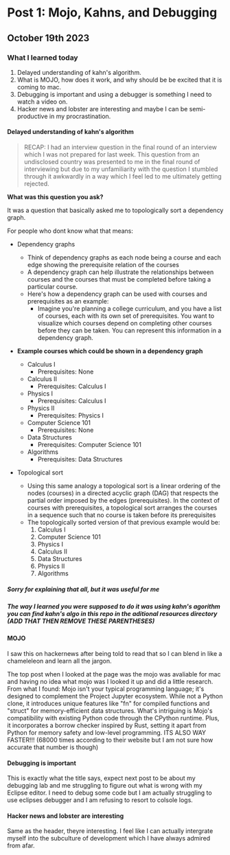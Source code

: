# Post 1: Mojo, Kahns, and Debugging

## October 19th 2023

### What I learned today

1. Delayed understanding of kahn's algorithm.
2. What is MOJO, how does it work, and why should be be excited that it is coming to mac.
3. Debugging is important and using a debugger is something I need to watch a video on.
4. Hacker news and lobster are interesting and maybe I can be semi-productive in my procrastination.

#### Delayed understanding of kahn's algorithm

> RECAP: I had an interview question in the final round of an interview which I was not prepared for last week.
> This question from an undisclosed country was presented to me in the final round of interviewing but due to my unfamiliarity with the question I stumbled through it awkwardly in a way which I feel led to me ultimately getting rejected.

**What was this question you ask?**

It was a question that basically asked me to topologically sort a dependency graph.

For people who dont know what that means:

* Dependency graphs
  * Think of dependency graphs as each node being a course and each edge showing the prerequisite relation of the courses
  * A dependency graph can help illustrate the relationships between courses and the courses that must be completed before taking a particular course.
  * Here's how a dependency graph can be used with courses and prerequisites as an example:
    * Imagine you're planning a college curriculum, and you have a list of courses, each with its own set of prerequisites. You want to visualize which courses depend on completing other courses before they can be taken. You can represent this information in a dependency graph.

* **Example courses which could be shown in a dependency graph**

  * Calculus I
    * Prerequisites: None
  * Calculus II
    * Prerequisites: Calculus I
  * Physics I
    * Prerequisites: Calculus I
  * Physics II
    * Prerequisites: Physics I
  * Computer Science 101
    * Prerequisites: None
  * Data Structures
    * Prerequisites: Computer Science 101
  * Algorithms
    * Prerequisites: Data Structures

* Topological sort
  * Using this same analogy a topological sort is a linear ordering of the nodes (courses) in a directed acyclic graph (DAG) that respects the partial order imposed by the edges (prerequisites). In the context of courses with prerequisites, a topological sort arranges the courses in a sequence such that no course is taken before its prerequisites
  * The topologically sorted version of that previous example would be:
    1. Calculus I
    2. Computer Science 101
    3. Physics I
    4. Calculus II
    5. Data Structures
    6. Physics II
    7. Algorithms

##### *Sorry for explaining that all, but it was useful for me*

##### The way I learned you were supposed to do it was using kahn's agorithm you can find kahn's algo in this repo in the aditional resources directory (ADD THAT THEN REMOVE THESE PARENTHESES)

#### MOJO

I saw this on hackernews after being told to read that so I can blend in like a chameleleon and learn all the jargon.

The top post when I looked at the page was the mojo was avaliable for mac and having no idea what mojo was I looked it up and did a little research. From what I found:
Mojo isn't your typical programming language; it's designed to complement the Project Jupyter ecosystem. While not a Python clone, it introduces unique features like "fn" for compiled functions and "struct" for memory-efficient data structures.
What's intriguing is Mojo's compatibility with existing Python code through the CPython runtime. Plus, it incorporates a borrow checker inspired by Rust, setting it apart from Python for memory safety and low-level programming.
ITS ALSO WAY FASTER!!! (68000 times according to their website but I am not sure how accurate that number is though)

#### Debugging is important

This is exactly what the title says, expect next post to be about my debugging lab and me struggling to figure out what is wrong with my Eclipse editor. I need to debug some code but I am actually struggling to use eclipses debugger and I am refusing to resort to colsole logs.

#### Hacker news and lobster are interesting

Same as the header, theyre interesting. I feel like I can actually intergrate myself into the subculture of development which I have always admired from afar.
